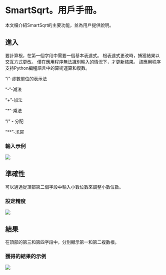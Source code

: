 # SmartSqrt。用戶手冊。

本文檔介紹SmartSqrt的主要功能，並為用戶提供說明。

## 進入
要計算根，在第一個字段中需要一個基本表達式。
根表達式更改時，捕獲結果以交互方式更改。
僅在應用程序無法識別輸入的情況下，才更新結果。
該應用程序支持Python編程語言中的算術運算和復數。

“i”-虛數單位的表示法

“\-”-減法

“\+”-加法

“\*”-乘法

“\/“ - 分配

“\*\*”-求冪

### 輸入示例

![](https://i.imgur.com/eoYCdpW.png)

## 準確性

可以通過從頂部第二個字段中輸入小數位數來調整小數位數。

### 設定精度

![](https://i.imgur.com/38ZQ7Lc.png)

## 結果

在頂部的第三和第四字段中，分別顯示第一和第二複數根。

### 獲得的結果的示例

![](https://i.imgur.com/s9CI8Nz.png)
